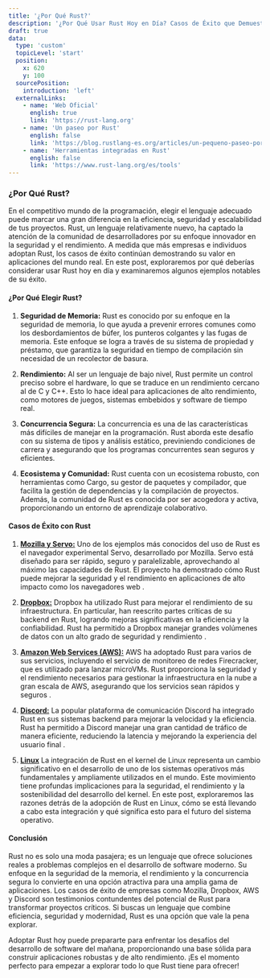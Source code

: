 ```yaml
---
title: '¿Por Qué Rust?'
description: '¿Por Qué Usar Rust Hoy en Día? Casos de Éxito que Demuestran su Potencial'
draft: true
data:
  type: 'custom'
  topicLevel: 'start'
  position:
    x: 620
    y: 100
  sourcePosition:
    introduction: 'left'
  externalLinks:
    - name: 'Web Oficial'
      english: true
      link: 'https://rust-lang.org'
    - name: 'Un paseo por Rust'
      english: false
      link: 'https://blog.rustlang-es.org/articles/un-pequeno-paseo-por-rust-4lko'
    - name: 'Herramientas integradas en Rust'
      english: false
      link: 'https://www.rust-lang.org/es/tools'
---
```

### ¿Por Qué Rust?

En el competitivo mundo de la programación, elegir el lenguaje adecuado puede marcar una gran diferencia en la eficiencia, seguridad y escalabilidad de tus proyectos. Rust, un lenguaje relativamente nuevo, ha captado la atención de la comunidad de desarrolladores por su enfoque innovador en la seguridad y el rendimiento. A medida que más empresas e individuos adoptan Rust, los casos de éxito continúan demostrando su valor en aplicaciones del mundo real. En este post, exploraremos por qué deberías considerar usar Rust hoy en día y examinaremos algunos ejemplos notables de su éxito.

#### ¿Por Qué Elegir Rust?

1. **Seguridad de Memoria:**
   Rust es conocido por su enfoque en la seguridad de memoria, lo que ayuda a prevenir errores comunes como los desbordamientos de búfer, los punteros colgantes y las fugas de memoria. Este enfoque se logra a través de su sistema de propiedad y préstamo, que garantiza la seguridad en tiempo de compilación sin necesidad de un recolector de basura.

2. **Rendimiento:**
   Al ser un lenguaje de bajo nivel, Rust permite un control preciso sobre el hardware, lo que se traduce en un rendimiento cercano al de C y C++. Esto lo hace ideal para aplicaciones de alto rendimiento, como motores de juegos, sistemas embebidos y software de tiempo real.

3. **Concurrencia Segura:**
   La concurrencia es una de las características más difíciles de manejar en la programación. Rust aborda este desafío con su sistema de tipos y análisis estático, previniendo condiciones de carrera y asegurando que los programas concurrentes sean seguros y eficientes.

4. **Ecosistema y Comunidad:**
   Rust cuenta con un ecosistema robusto, con herramientas como Cargo, su gestor de paquetes y compilador, que facilita la gestión de dependencias y la compilación de proyectos. Además, la comunidad de Rust es conocida por ser acogedora y activa, proporcionando un entorno de aprendizaje colaborativo.

#### Casos de Éxito con Rust

1. [**Mozilla y Servo:**](https://github.com/servo/servo)
   Uno de los ejemplos más conocidos del uso de Rust es el navegador experimental Servo, desarrollado por Mozilla. Servo está diseñado para ser rápido, seguro y paralelizable, aprovechando al máximo las capacidades de Rust. El proyecto ha demostrado cómo Rust puede mejorar la seguridad y el rendimiento en aplicaciones de alto impacto como los navegadores web .

2. [**Dropbox:**](https://dropbox.tech/application/why-we-built-a-custom-rust-library-for-capture)
   Dropbox ha utilizado Rust para mejorar el rendimiento de su infraestructura. En particular, han reescrito partes críticas de su backend en Rust, logrando mejoras significativas en la eficiencia y la confiabilidad. Rust ha permitido a Dropbox manejar grandes volúmenes de datos con un alto grado de seguridad y rendimiento .

3. [**Amazon Web Services (AWS):**](https://aws.amazon.com/es/blogs/opensource/sustainability-with-rust)
   AWS ha adoptado Rust para varios de sus servicios, incluyendo el servicio de monitoreo de redes Firecracker, que es utilizado para lanzar microVMs. Rust proporciona la seguridad y el rendimiento necesarios para gestionar la infraestructura en la nube a gran escala de AWS, asegurando que los servicios sean rápidos y seguros  .

4. [**Discord:**](https://discord.com/blog/why-discord-is-switching-from-go-to-rust)
   La popular plataforma de comunicación Discord ha integrado Rust en sus sistemas backend para mejorar la velocidad y la eficiencia. Rust ha permitido a Discord manejar una gran cantidad de tráfico de manera eficiente, reduciendo la latencia y mejorando la experiencia del usuario final .

5. [**Linux**](https://git.kernel.org/pub/scm/linux/kernel/git/torvalds/linux.git/commit/?id=8aebac82933ff1a7c8eede18cab11e1115e2062b)
    La integración de Rust en el kernel de Linux representa un cambio significativo en el desarrollo de uno de los sistemas operativos más fundamentales y ampliamente utilizados en el mundo. Este movimiento tiene profundas implicaciones para la seguridad, el rendimiento y la sostenibilidad del desarrollo del kernel. En este post, exploraremos las razones detrás de la adopción de Rust en Linux, cómo se está llevando a cabo esta integración y qué significa esto para el futuro del sistema operativo.

#### Conclusión

Rust no es solo una moda pasajera; es un lenguaje que ofrece soluciones reales a problemas complejos en el desarrollo de software moderno. Su enfoque en la seguridad de la memoria, el rendimiento y la concurrencia segura lo convierte en una opción atractiva para una amplia gama de aplicaciones. Los casos de éxito de empresas como Mozilla, Dropbox, AWS y Discord son testimonios contundentes del potencial de Rust para transformar proyectos críticos. Si buscas un lenguaje que combine eficiencia, seguridad y modernidad, Rust es una opción que vale la pena explorar.

Adoptar Rust hoy puede prepararte para enfrentar los desafíos del desarrollo de software del mañana, proporcionando una base sólida para construir aplicaciones robustas y de alto rendimiento. ¡Es el momento perfecto para empezar a explorar todo lo que Rust tiene para ofrecer!

